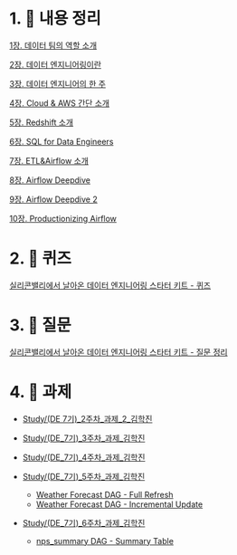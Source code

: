 # 1. 📑 내용 정리

[1장. 데이터 팀의 역할 소개](https://github.com/mildsalmon/Study/blob/Bigdata/BigData/%5B%EC%8A%A4%ED%84%B0%EB%94%94%207%EA%B8%B0%5D%20%EC%8B%A4%EB%A6%AC%EC%BD%98%EB%B0%B8%EB%A6%AC%EC%97%90%EC%84%9C%20%EB%82%A0%EC%95%84%EC%98%A8%20%EB%8D%B0%EC%9D%B4%ED%84%B0%20%EC%97%94%EC%A7%80%EB%8B%88%EC%96%B4%EB%A7%81%20%EC%8A%A4%ED%83%80%ED%84%B0%20%ED%82%A4%ED%8A%B8%20with%20Python/doc/1%EC%9E%A5.%20%EB%8D%B0%EC%9D%B4%ED%84%B0%20%ED%8C%80%EC%9D%98%20%EC%97%AD%ED%95%A0%20%EC%86%8C%EA%B0%9C.md)

[2장. 데이터 엔지니어링이란](https://github.com/mildsalmon/Study/blob/Bigdata/BigData/%5B%EC%8A%A4%ED%84%B0%EB%94%94%207%EA%B8%B0%5D%20%EC%8B%A4%EB%A6%AC%EC%BD%98%EB%B0%B8%EB%A6%AC%EC%97%90%EC%84%9C%20%EB%82%A0%EC%95%84%EC%98%A8%20%EB%8D%B0%EC%9D%B4%ED%84%B0%20%EC%97%94%EC%A7%80%EB%8B%88%EC%96%B4%EB%A7%81%20%EC%8A%A4%ED%83%80%ED%84%B0%20%ED%82%A4%ED%8A%B8%20with%20Python/doc/2%EC%9E%A5.%20%EB%8D%B0%EC%9D%B4%ED%84%B0%20%EC%97%94%EC%A7%80%EB%8B%88%EC%96%B4%EB%A7%81%EC%9D%B4%EB%9E%80.md)

[3장. 데이터 엔지니어의 한 주](https://github.com/mildsalmon/Study/blob/Bigdata/BigData/%5B%EC%8A%A4%ED%84%B0%EB%94%94%207%EA%B8%B0%5D%20%EC%8B%A4%EB%A6%AC%EC%BD%98%EB%B0%B8%EB%A6%AC%EC%97%90%EC%84%9C%20%EB%82%A0%EC%95%84%EC%98%A8%20%EB%8D%B0%EC%9D%B4%ED%84%B0%20%EC%97%94%EC%A7%80%EB%8B%88%EC%96%B4%EB%A7%81%20%EC%8A%A4%ED%83%80%ED%84%B0%20%ED%82%A4%ED%8A%B8%20with%20Python/doc/3%EC%9E%A5.%20%EB%8D%B0%EC%9D%B4%ED%84%B0%20%EC%97%94%EC%A7%80%EB%8B%88%EC%96%B4%EC%9D%98%20%ED%95%9C%20%EC%A3%BC.md)

[4장. Cloud & AWS 간단 소개](https://github.com/mildsalmon/Study/blob/Bigdata/BigData/%5B%EC%8A%A4%ED%84%B0%EB%94%94%207%EA%B8%B0%5D%20%EC%8B%A4%EB%A6%AC%EC%BD%98%EB%B0%B8%EB%A6%AC%EC%97%90%EC%84%9C%20%EB%82%A0%EC%95%84%EC%98%A8%20%EB%8D%B0%EC%9D%B4%ED%84%B0%20%EC%97%94%EC%A7%80%EB%8B%88%EC%96%B4%EB%A7%81%20%EC%8A%A4%ED%83%80%ED%84%B0%20%ED%82%A4%ED%8A%B8%20with%20Python/doc/4%EC%9E%A5.%20Cloud%20%26%20AWS%20%EA%B0%84%EB%8B%A8%20%EC%86%8C%EA%B0%9C.md)

[5장. Redshift 소개](https://github.com/mildsalmon/Study/blob/Bigdata/BigData/%5B%EC%8A%A4%ED%84%B0%EB%94%94%207%EA%B8%B0%5D%20%EC%8B%A4%EB%A6%AC%EC%BD%98%EB%B0%B8%EB%A6%AC%EC%97%90%EC%84%9C%20%EB%82%A0%EC%95%84%EC%98%A8%20%EB%8D%B0%EC%9D%B4%ED%84%B0%20%EC%97%94%EC%A7%80%EB%8B%88%EC%96%B4%EB%A7%81%20%EC%8A%A4%ED%83%80%ED%84%B0%20%ED%82%A4%ED%8A%B8%20with%20Python/doc/5%EC%9E%A5.%20Redshift%20%EC%86%8C%EA%B0%9C.md)

[6장. SQL for Data Engineers](https://github.com/mildsalmon/Study/blob/Bigdata/BigData/%5B%EC%8A%A4%ED%84%B0%EB%94%94%207%EA%B8%B0%5D%20%EC%8B%A4%EB%A6%AC%EC%BD%98%EB%B0%B8%EB%A6%AC%EC%97%90%EC%84%9C%20%EB%82%A0%EC%95%84%EC%98%A8%20%EB%8D%B0%EC%9D%B4%ED%84%B0%20%EC%97%94%EC%A7%80%EB%8B%88%EC%96%B4%EB%A7%81%20%EC%8A%A4%ED%83%80%ED%84%B0%20%ED%82%A4%ED%8A%B8%20with%20Python/doc/6%EC%9E%A5.%20SQL%20for%20Data%20Engineers.md)

[7장. ETL&Airflow 소개](https://github.com/mildsalmon/Study/blob/Bigdata/BigData/%5B%EC%8A%A4%ED%84%B0%EB%94%94%207%EA%B8%B0%5D%20%EC%8B%A4%EB%A6%AC%EC%BD%98%EB%B0%B8%EB%A6%AC%EC%97%90%EC%84%9C%20%EB%82%A0%EC%95%84%EC%98%A8%20%EB%8D%B0%EC%9D%B4%ED%84%B0%20%EC%97%94%EC%A7%80%EB%8B%88%EC%96%B4%EB%A7%81%20%EC%8A%A4%ED%83%80%ED%84%B0%20%ED%82%A4%ED%8A%B8%20with%20Python/doc/7%EC%9E%A5.%20ETL%26Airflow%20%EC%86%8C%EA%B0%9C.md)

[8장. Airflow Deepdive](https://github.com/mildsalmon/Study/blob/master/BigData/%5B%EC%8A%A4%ED%84%B0%EB%94%94%207%EA%B8%B0%5D%20%EC%8B%A4%EB%A6%AC%EC%BD%98%EB%B0%B8%EB%A6%AC%EC%97%90%EC%84%9C%20%EB%82%A0%EC%95%84%EC%98%A8%20%EB%8D%B0%EC%9D%B4%ED%84%B0%20%EC%97%94%EC%A7%80%EB%8B%88%EC%96%B4%EB%A7%81%20%EC%8A%A4%ED%83%80%ED%84%B0%20%ED%82%A4%ED%8A%B8%20with%20Python/doc/8%EC%9E%A5.%20Airflow%20Deepdive.md)

[9장. Airflow Deepdive 2](https://github.com/mildsalmon/Study/blob/Bigdata/BigData/%5B%EC%8A%A4%ED%84%B0%EB%94%94%207%EA%B8%B0%5D%20%EC%8B%A4%EB%A6%AC%EC%BD%98%EB%B0%B8%EB%A6%AC%EC%97%90%EC%84%9C%20%EB%82%A0%EC%95%84%EC%98%A8%20%EB%8D%B0%EC%9D%B4%ED%84%B0%20%EC%97%94%EC%A7%80%EB%8B%88%EC%96%B4%EB%A7%81%20%EC%8A%A4%ED%83%80%ED%84%B0%20%ED%82%A4%ED%8A%B8%20with%20Python/doc/9%EC%9E%A5.%20Airflow%20Deepdive%202.md)

[10장. Productionizing Airflow](https://github.com/mildsalmon/Study/blob/master/BigData/%5B%EC%8A%A4%ED%84%B0%EB%94%94%207%EA%B8%B0%5D%20%EC%8B%A4%EB%A6%AC%EC%BD%98%EB%B0%B8%EB%A6%AC%EC%97%90%EC%84%9C%20%EB%82%A0%EC%95%84%EC%98%A8%20%EB%8D%B0%EC%9D%B4%ED%84%B0%20%EC%97%94%EC%A7%80%EB%8B%88%EC%96%B4%EB%A7%81%20%EC%8A%A4%ED%83%80%ED%84%B0%20%ED%82%A4%ED%8A%B8%20with%20Python/doc/10%EC%9E%A5.%20Productionizing%20Airflow.md)

# 2. 🤔 퀴즈

[실리콘밸리에서 날아온 데이터 엔지니어링 스타터 키트 - 퀴즈](https://github.com/mildsalmon/Study/blob/Bigdata/BigData/%5B%EC%8A%A4%ED%84%B0%EB%94%94%207%EA%B8%B0%5D%20%EC%8B%A4%EB%A6%AC%EC%BD%98%EB%B0%B8%EB%A6%AC%EC%97%90%EC%84%9C%20%EB%82%A0%EC%95%84%EC%98%A8%20%EB%8D%B0%EC%9D%B4%ED%84%B0%20%EC%97%94%EC%A7%80%EB%8B%88%EC%96%B4%EB%A7%81%20%EC%8A%A4%ED%83%80%ED%84%B0%20%ED%82%A4%ED%8A%B8%20with%20Python/doc/%EC%8B%A4%EB%A6%AC%EC%BD%98%EB%B0%B8%EB%A6%AC%EC%97%90%EC%84%9C%20%EB%82%A0%EC%95%84%EC%98%A8%20%EB%8D%B0%EC%9D%B4%ED%84%B0%20%EC%97%94%EC%A7%80%EB%8B%88%EC%96%B4%EB%A7%81%20%EC%8A%A4%ED%83%80%ED%84%B0%20%ED%82%A4%ED%8A%B8%20-%20%ED%80%B4%EC%A6%88.md)

# 3. 👀 질문

[실리콘밸리에서 날아온 데이터 엔지니어링 스타터 키트 - 질문 정리](https://github.com/mildsalmon/Study/blob/Bigdata/BigData/%5B%EC%8A%A4%ED%84%B0%EB%94%94%207%EA%B8%B0%5D%20%EC%8B%A4%EB%A6%AC%EC%BD%98%EB%B0%B8%EB%A6%AC%EC%97%90%EC%84%9C%20%EB%82%A0%EC%95%84%EC%98%A8%20%EB%8D%B0%EC%9D%B4%ED%84%B0%20%EC%97%94%EC%A7%80%EB%8B%88%EC%96%B4%EB%A7%81%20%EC%8A%A4%ED%83%80%ED%84%B0%20%ED%82%A4%ED%8A%B8%20with%20Python/doc/%EC%8B%A4%EB%A6%AC%EC%BD%98%EB%B0%B8%EB%A6%AC%EC%97%90%EC%84%9C%20%EB%82%A0%EC%95%84%EC%98%A8%20%EB%8D%B0%EC%9D%B4%ED%84%B0%20%EC%97%94%EC%A7%80%EB%8B%88%EC%96%B4%EB%A7%81%20%EC%8A%A4%ED%83%80%ED%84%B0%20%ED%82%A4%ED%8A%B8%20-%20%EC%A7%88%EB%AC%B8%20%EC%A0%95%EB%A6%AC.md)

# 4. 🚩 과제

- [Study/(DE 7기)_2주차_과제_2_김학진](https://github.com/mildsalmon/Study/blob/Bigdata/BigData/%5B%EC%8A%A4%ED%84%B0%EB%94%94%207%EA%B8%B0%5D%20%EC%8B%A4%EB%A6%AC%EC%BD%98%EB%B0%B8%EB%A6%AC%EC%97%90%EC%84%9C%20%EB%82%A0%EC%95%84%EC%98%A8%20%EB%8D%B0%EC%9D%B4%ED%84%B0%20%EC%97%94%EC%A7%80%EB%8B%88%EC%96%B4%EB%A7%81%20%EC%8A%A4%ED%83%80%ED%84%B0%20%ED%82%A4%ED%8A%B8%20with%20Python/Assignment/(DE%207%EA%B8%B0)_2%EC%A3%BC%EC%B0%A8_%EA%B3%BC%EC%A0%9C_2_%EA%B9%80%ED%95%99%EC%A7%84.ipynb)

- [Study/(DE_7기)_3주차_과제_김학진](https://github.com/mildsalmon/Study/blob/Bigdata/BigData/%5B%EC%8A%A4%ED%84%B0%EB%94%94%207%EA%B8%B0%5D%20%EC%8B%A4%EB%A6%AC%EC%BD%98%EB%B0%B8%EB%A6%AC%EC%97%90%EC%84%9C%20%EB%82%A0%EC%95%84%EC%98%A8%20%EB%8D%B0%EC%9D%B4%ED%84%B0%20%EC%97%94%EC%A7%80%EB%8B%88%EC%96%B4%EB%A7%81%20%EC%8A%A4%ED%83%80%ED%84%B0%20%ED%82%A4%ED%8A%B8%20with%20Python/Assignment/(DE_7%EA%B8%B0)_3%EC%A3%BC%EC%B0%A8_%EA%B3%BC%EC%A0%9C_%EA%B9%80%ED%95%99%EC%A7%84.ipynb)

- [Study/(DE_7기)_4주차_과제_김학진](https://github.com/mildsalmon/Study/blob/Bigdata/BigData/%5B%EC%8A%A4%ED%84%B0%EB%94%94%207%EA%B8%B0%5D%20%EC%8B%A4%EB%A6%AC%EC%BD%98%EB%B0%B8%EB%A6%AC%EC%97%90%EC%84%9C%20%EB%82%A0%EC%95%84%EC%98%A8%20%EB%8D%B0%EC%9D%B4%ED%84%B0%20%EC%97%94%EC%A7%80%EB%8B%88%EC%96%B4%EB%A7%81%20%EC%8A%A4%ED%83%80%ED%84%B0%20%ED%82%A4%ED%8A%B8%20with%20Python/Assignment/(DE_7%EA%B8%B0)_4%EC%A3%BC%EC%B0%A8_%EA%B3%BC%EC%A0%9C_%EA%B9%80%ED%95%99%EC%A7%84.ipynb)

- [Study/(DE_7기)_5주차_과제_김학진](https://github.com/mildsalmon/Study/blob/master/BigData/%5B%EC%8A%A4%ED%84%B0%EB%94%94%207%EA%B8%B0%5D%20%EC%8B%A4%EB%A6%AC%EC%BD%98%EB%B0%B8%EB%A6%AC%EC%97%90%EC%84%9C%20%EB%82%A0%EC%95%84%EC%98%A8%20%EB%8D%B0%EC%9D%B4%ED%84%B0%20%EC%97%94%EC%A7%80%EB%8B%88%EC%96%B4%EB%A7%81%20%EC%8A%A4%ED%83%80%ED%84%B0%20%ED%82%A4%ED%8A%B8%20with%20Python/Assignment/(DE_7%EA%B8%B0)_5%EC%A3%BC%EC%B0%A8_%EA%B3%BC%EC%A0%9C_%EA%B9%80%ED%95%99%EC%A7%84.ipynb)
  - [Weather Forecast DAG - Full Refresh](https://github.com/mildsalmon/Study/blob/master/BigData/%5B%EC%8A%A4%ED%84%B0%EB%94%94%207%EA%B8%B0%5D%20%EC%8B%A4%EB%A6%AC%EC%BD%98%EB%B0%B8%EB%A6%AC%EC%97%90%EC%84%9C%20%EB%82%A0%EC%95%84%EC%98%A8%20%EB%8D%B0%EC%9D%B4%ED%84%B0%20%EC%97%94%EC%A7%80%EB%8B%88%EC%96%B4%EB%A7%81%20%EC%8A%A4%ED%83%80%ED%84%B0%20%ED%82%A4%ED%8A%B8%20with%20Python/Assignment/weather_forecast.py)
  - [Weather Forecast DAG - Incremental Update](https://github.com/mildsalmon/Study/blob/master/BigData/%5B%EC%8A%A4%ED%84%B0%EB%94%94%207%EA%B8%B0%5D%20%EC%8B%A4%EB%A6%AC%EC%BD%98%EB%B0%B8%EB%A6%AC%EC%97%90%EC%84%9C%20%EB%82%A0%EC%95%84%EC%98%A8%20%EB%8D%B0%EC%9D%B4%ED%84%B0%20%EC%97%94%EC%A7%80%EB%8B%88%EC%96%B4%EB%A7%81%20%EC%8A%A4%ED%83%80%ED%84%B0%20%ED%82%A4%ED%8A%B8%20with%20Python/Assignment/weather_forecast_incremental_update.py)

- [Study/(DE_7기)_6주차_과제_김학진](https://github.com/mildsalmon/Study/blob/master/BigData/%5B%EC%8A%A4%ED%84%B0%EB%94%94%207%EA%B8%B0%5D%20%EC%8B%A4%EB%A6%AC%EC%BD%98%EB%B0%B8%EB%A6%AC%EC%97%90%EC%84%9C%20%EB%82%A0%EC%95%84%EC%98%A8%20%EB%8D%B0%EC%9D%B4%ED%84%B0%20%EC%97%94%EC%A7%80%EB%8B%88%EC%96%B4%EB%A7%81%20%EC%8A%A4%ED%83%80%ED%84%B0%20%ED%82%A4%ED%8A%B8%20with%20Python/Assignment/(DE_7%EA%B8%B0)_6%EC%A3%BC%EC%B0%A8_%EA%B3%BC%EC%A0%9C_%EA%B9%80%ED%95%99%EC%A7%84.ipynb)
  - [nps_summary DAG - Summary Table](https://github.com/mildsalmon/Study/blob/master/BigData/%5B%EC%8A%A4%ED%84%B0%EB%94%94%207%EA%B8%B0%5D%20%EC%8B%A4%EB%A6%AC%EC%BD%98%EB%B0%B8%EB%A6%AC%EC%97%90%EC%84%9C%20%EB%82%A0%EC%95%84%EC%98%A8%20%EB%8D%B0%EC%9D%B4%ED%84%B0%20%EC%97%94%EC%A7%80%EB%8B%88%EC%96%B4%EB%A7%81%20%EC%8A%A4%ED%83%80%ED%84%B0%20%ED%82%A4%ED%8A%B8%20with%20Python/Assignment/nps_summary.py)

